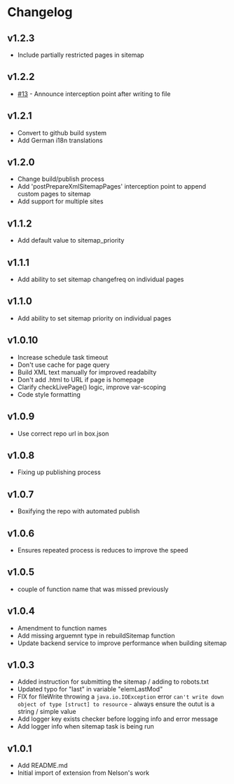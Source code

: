 # Changelog

## v1.2.3

* Include partially restricted pages in sitemap

## v1.2.2

* [#13](https://github.com/pixl8/preside-ext-xml-sitemap/issues/13) - Announce interception point after writing to file

## v1.2.1

* Convert to github build system
* Add German i18n translations

## v1.2.0

* Change build/publish process
* Add 'postPrepareXmlSitemapPages' interception point to append custom pages to sitemap
* Add support for multiple sites

## v1.1.2

* Add default value to sitemap_priority

## v1.1.1

* Add ability to set sitemap changefreq on individual pages

## v1.1.0

* Add ability to set sitemap priority on individual pages


## v1.0.10

* Increase schedule task timeout
* Don't use cache for page query
* Build XML text manually for improved readabilty
* Don't add .html to URL if page is homepage
* Clarify checkLivePage() logic, improve var-scoping
* Code style formatting

## v1.0.9

* Use correct repo url in box.json

## v1.0.8

* Fixing up publishing process

## v1.0.7

* Boxifying the repo with automated publish

## v1.0.6

* Ensures repeated process is reduces to improve the speed

## v1.0.5

* couple of function name that was missed previously

## v1.0.4

* Amendment to function names
* Add missing arguemnt type in rebuildSitemap function
* Update backend service to improve performance when building sitemap

## v1.0.3

* Added instruction for submitting the sitemap / adding to robots.txt
* Updated typo for "last" in variable "elemLastMod"
* FIX for fileWrite throwing a `java.io.IOException` error `can't write down object of type [struct] to resource` - always ensure the outut is a string / simple value
* Add logger key exists checker before logging info and error message
* Add logger info when sitemap task is being run

## v1.0.1

* Add README.md
* Initial import of extension from Nelson's work
